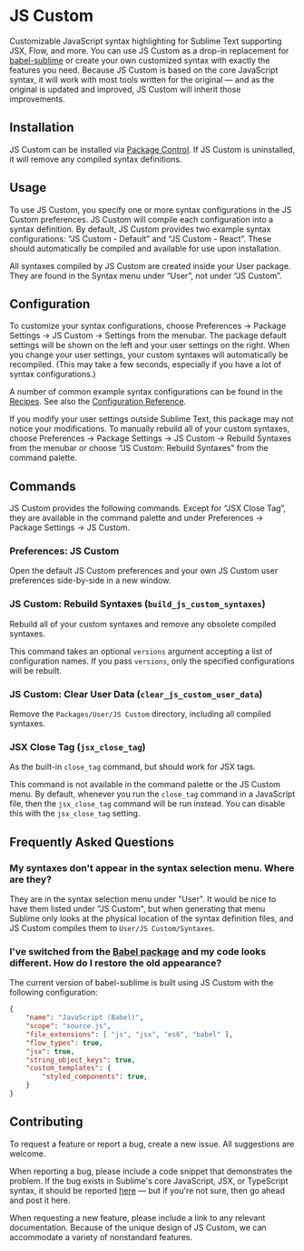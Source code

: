 # JS Custom

Customizable JavaScript syntax highlighting for Sublime Text supporting JSX, Flow, and more. You can use JS Custom as a drop-in replacement for [babel-sublime](https://github.com/babel/babel-sublime) or create your own customized syntax with exactly the features you need. Because JS Custom is based on the core JavaScript syntax, it will work with most tools written for the original — and as the original is updated and improved, JS Custom will inherit those improvements.

## Installation

JS Custom can be installed via [Package Control](https://packagecontrol.io/installation). If JS Custom is uninstalled, it will remove any compiled syntax definitions.

## Usage

To use JS Custom, you specify one or more syntax configurations in the JS Custom preferences. JS Custom will compile each configuration into a syntax definition. By default, JS Custom provides two example syntax configurations: “JS Custom - Default” and “JS Custom - React”. These should automatically be compiled and available for use upon installation.

All syntaxes compiled by JS Custom are created inside your User package. They are found in the Syntax menu under “User”, not under “JS Custom”.

## Configuration

To customize your syntax configurations, choose Preferences → Package Settings → JS Custom → Settings from the menubar. The package default settings will be shown on the left and your user settings on the right. When you change your user settings, your custom syntaxes will automatically be recompiled. (This may take a few seconds, especially if you have a lot of syntax configurations.)

A number of common example syntax configurations can be found in the [Recipes](./docs/recipes.md). See also the [Configuration Reference](./docs/configuration.md).

If you modify your user settings outside Sublime Text, this package may not notice your modifications. To manually rebuild all of your custom syntaxes, choose Preferences → Package Settings → JS Custom → Rebuild Syntaxes from the menubar or choose “JS Custom: Rebuild Syntaxes” from the command palette.

## Commands

JS Custom provides the following commands. Except for “JSX Close Tag”, they are available in the command palette and under Preferences → Package Settings → JS Custom.

### Preferences: JS Custom

Open the default JS Custom preferences and your own JS Custom user preferences side-by-side in a new window.

### JS Custom: Rebuild Syntaxes (`build_js_custom_syntaxes`)

Rebuild all of your custom syntaxes and remove any obsolete compiled syntaxes.

This command takes an optional `versions` argument accepting a list of configuration names. If you pass `versions`, only the specified configurations will be rebuilt.

### JS Custom: Clear User Data (`clear_js_custom_user_data`)

Remove the `Packages/User/JS Custom` directory, including all compiled syntaxes.

### JSX Close Tag (`jsx_close_tag`)

As the built-in `close_tag` command, but should work for JSX tags.

This command is not available in the command palette or the JS Custom menu. By default, whenever you run the `close_tag` command in a JavaScript file, then the `jsx_close_tag` command will be run instead. You can disable this with the `jsx_close_tag` setting.

## Frequently Asked Questions

### My syntaxes don't appear in the syntax selection menu. Where are they?

They are in the syntax selection menu under "User". It would be nice to have them listed under "JS Custom", but when generating that menu Sublime only looks at the physical location of the syntax definition files, and JS Custom compiles them to `User/JS Custom/Syntaxes`.

### I've switched from the [Babel package](https://github.com/babel/babel-sublime) and my code looks different. How do I restore the old appearance?

The current version of babel-sublime is built using JS Custom with the following configuration:

```json
{
    "name": "JavaScript (Babel)",
    "scope": "source.js",
    "file_extensions": [ "js", "jsx", "es6", "babel" ],
    "flow_types": true,
    "jsx": true,
    "string_object_keys": true,
    "custom_templates": {
        "styled_components": true,
    }
}
```

## Contributing

To request a feature or report a bug, create a new issue. All suggestions are welcome.

When reporting a bug, please include a code snippet that demonstrates the problem. If the bug exists in Sublime's core JavaScript, JSX, or TypeScript syntax, it should be reported [here](https://github.com/sublimehq/Packages/issues) — but if you're not sure, then go ahead and post it here.

When requesting a new feature, please include a link to any relevant documentation. Because of the unique design of JS Custom, we can accommodate a variety of nonstandard features.
